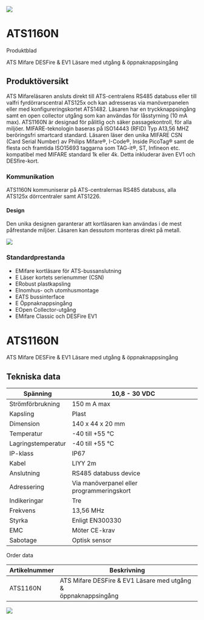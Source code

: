 ![](_page_0_Picture_0.jpeg)

# ATS1160N

Produktblad

ATS Mifare DESFire & EV1 Läsare med utgång & öppnaknappsingång

## Produktöversikt

ATS Mifareläsaren ansluts direkt till ATS-centralens RS485 databuss eller till valfri fyrdörrarscentral ATS125x och kan adresseras via manöverpanelen eller med konfigureringskortet ATS1482. Läsaren har en tryckknappsingång samt en open collector utgång som kan användas för låsstyrning (10 mA max). ATS1160N är designad för pålitlig och säker passagekontroll, för alla miljöer. MIFARE-teknologin baseras på ISO14443 (RFID) Typ A13,56 MHZ beröringsfri smartcard standard. Läsaren läser den unika MIFARE CSN (Card Serial Number) av Philips Mifare®, I-Code®, Inside PicoTag® samt de flesta och framtida ISO15693 taggarna som TAG-it®, ST, Infineon etc. kompatibel med MIFARE standard 1k eller 4k. Detta inkluderar även EV1 och DESfire-kort.

### Kommunikation

ATS1160N kommuniserar på ATS-centralernas RS485 databuss, alla ATS125x dörrcentraler samt ATS1226.

#### Design

Den unika designen garanterar att kortläsaren kan användas i de mest påfrestande miljöer. Läsaren kan dessutom monteras direkt på metall.

![](_page_0_Picture_9.jpeg)

### Standardprestanda

- EMifare kortläsare för ATS-bussanslutning
- E Läser kortets serienummer (CSN)
- ERobust plastkapsling
- EInomhus- och utomhusmontage
- EATS bussinterface
- E Öppnaknappsingång
- EOpen Collector-utgång
- EMifare Classic och DESFire EV1

# ATS1160N

ATS Mifare DESFire & EV1 Läsare med utgång & öppnaknappsingång

## Tekniska data

| Spänning           | 10,8 - 30 VDC                             |
|--------------------|-------------------------------------------|
| Strömförbrukning   | 150 m A max                               |
| Kapsling           | Plast                                     |
| Dimension          | 140 x 44 x 20 mm                          |
| Temperatur         | -40 till +55 °C                           |
| Lagringstemperatur | -40 till +55 °C                           |
| IP-klass           | IP67                                      |
| Kabel              | LIYY 2m                                   |
| Anslutning         | RS485 databuss device                     |
| Adressering        | Via manöverpanel eller programmeringskort |
| Indikeringar       | Tre                                       |
| Frekvens           | 13,56 MHz                                 |
| Styrka             | Enligt EN300330                           |
| EMC                | Möter CE-krav                             |
| Sabotage           | Optisk sensor                             |

Order data

| Artikelnummer | Beskrivning                                                       |
|---------------|-------------------------------------------------------------------|
| ATS1160N      | ATS Mifare DESFire & EV1 Läsare med utgång &<br>öppnaknappsingång |

![](_page_1_Picture_7.jpeg)
